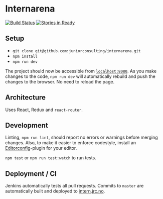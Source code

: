 # Internarena
[![Build Status](http://ci.jrc.no/buildStatus/icon?job=internarena-autobuild)](http://ci.jrc.no/job/internarena-autobuild/)
[![Stories in Ready](https://badge.waffle.io/juniorconsulting/internarena.svg?label=ready&title=Ready)](http://waffle.io/juniorconsulting/internarena)


## Setup

* `git clone git@github.com:juniorconsulting/internarena.git`
* `npm install`
* `npm run dev`

The project should now be accessible from
[`localhost:8080`](localhost:8080). As you make changes to the code,
`npm run dev` will automatically rebuild and push the changes to the
browser. No need to reload the page.

## Architecture

Uses React, Redux and `react-router`.

## Development

Linting, `npm run lint`, should report no errors or warnings before
merging changes.  Also, to make it easier to enforce codestyle,
install an [Editorconfig](http://editorconfig.org/)-plugin for your
editor.

`npm test` or `npm run test:watch` to run tests.

## Deployment / CI

Jenkins automatically tests all pull requests.  Commits to `master`
are automatically built and deployed to
[intern.jrc.no](http://intern.jrc.no).
